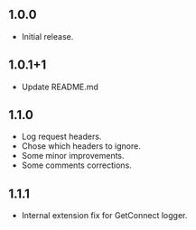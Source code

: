 ## 1.0.0
* Initial release.

## 1.0.1+1
* Update README.md

## 1.1.0
* Log request headers.
* Chose which headers to ignore.
* Some minor improvements.
* Some comments corrections.

## 1.1.1
* Internal extension fix for GetConnect logger.

